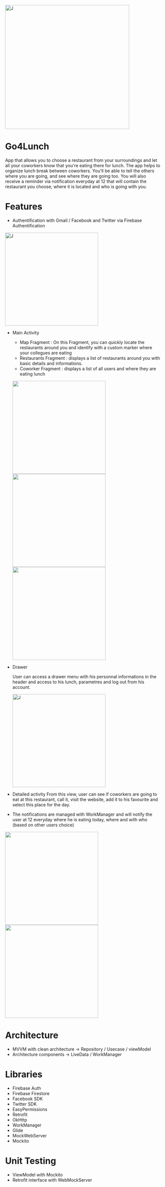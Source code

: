 <img src="https://i.imgur.com/FvlBVwb.png"
alt="J" width="400"/>

# Go4Lunch


App that allows you to choose a restaurant from your surroundings and let all your coworkers know that you're eating there for lunch. The app helps to organize
lunch break between coworkers. You'll be able to tell the others where you are going, and see where they are going too. You will also receive a reminder via notification
everyday at 12 that will contain the restaurant you choose, where it is located and who is going with you.


# Features 

- Authentification with Gmail / Facebook and Twitter via Firebase Authentification


<img src="https://i.imgur.com/11KpQ5s.jpg" alt="J" width="300"/>

- Main Activity 

  - Map Fragment : On this Fragment, you can quickly locate the restaurants around you and identify with a custom marker where your collegues are eating 
  - Restaurants Fragment : displays a list of restaurants around you with basic details and informations.
  - Coworker Fragment : displays a list of all users and where they are eating lunch
  
  <p float="left">
  <img src="https://i.imgur.com/MzyYEh0.jpg" width="300" />
  <img src="https://i.imgur.com/ojnkGgO.jpg" width="300" /> 
  <img src="https://i.imgur.com/RpVN29f.jpg" width="300" />
</p>

- Drawer 
  
  User can access a drawer menu with his personnal informations in the header and access to his lunch, parametres and log out from his account.
  
  <img src="https://i.imgur.com/2cuOBhP.jpg"
  alt="J" width="300"/>
  
- Detailed activity
  From this view, user can see if coworkers are going to eat at this restaurant, call it, visit the website, add it to his favourite and select this place for the day.
- The notifications are managed with WorkManager and will notify the user at 12 everyday where he is eating today, where and with who (based on other users choice)

<p float="left">
  <img src="https://i.imgur.com/0vf9suA.jpg" width="300" />
  <img src="https://i.imgur.com/qpTsjM2.jpg" width="300" /> 
</p>
  
 
 # Architecture
 - MVVM with clean architecture → Repository / Usecase / viewModel
 - Architecture components → LiveData / WorkManager
 
# Libraries 
 - Firebase Auth
 - Firebase Firestore
 - Facebook SDK
 - Twitter SDK
 - EasyPermissions
 - Retrofit
 - OkHttp
 - WorkManager
 - Glide 
 - MockWebServer
 - Mockito 
 
 # Unit Testing
  - ViewModel with Mockito
  - Retrofit interface with WebMockServer
  
 
 
  
  
  
 
  
 


